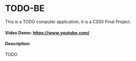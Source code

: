 # TODO-BE
This is a TODO computer application, it is a CS50 Final Project.
#### Video Demo: https://www.youtube.com/
#### Description:
TODO
